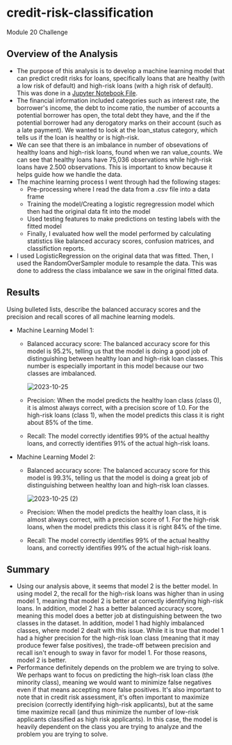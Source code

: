 # credit-risk-classification
Module 20 Challenge

## Overview of the Analysis

* The purpose of this analysis is to develop a machine learning model that can predict credit risks for loans, specifically loans that are healthy (with a low risk of default) and high-risk loans (with a high risk of default). This was done in a [Jupyter Notebook File](https://github.com/aliciahlavac/credit-risk-classification/blob/main/credit_risk_classification.ipynb). 
* The financial information included categories such as interest rate, the borrower's income, the debt to income ratio, the number of accounts a potential borrower has open, the total debt they have, and the if the potential borrower had any derogatory marks on their account (such as a late payment).  We wanted to look at the loan_status category, which tells us if the loan is healthy or is high-risk.  
* We can see that there is an imbalance in number of obsevations of healthy loans and high-risk loans, found when we ran value_counts.  We can see that healthy loans have 75,036 observations while high-risk loans have 2.500 observations.  This is important to know because it helps guide how we handle the data.
* The machine learning process I went through had the following stages:
  - Pre-processing where I read the data from a .csv file into a data frame
  - Training the model/Creating a logistic regregression model which then had the original data fit into the model
  - Used testing features to make predictions on testing labels with the fitted model
  - Finally, I evaluated how well the model performed by calculating statistics like balanced accuracy scores, confusion matrices, and classifiction reports.
* I used LogisticRegression on the original data that was fitted.  Then, I used the RandomOverSampler module to resample the data.  This was done to address the class imbalance we saw in the original fitted data.

## Results

Using bulleted lists, describe the balanced accuracy scores and the precision and recall scores of all machine learning models.

* Machine Learning Model 1:
  * Balanced accuracy score: The balanced accuracy score for this model is 95.2%, telling us that the model is doing a good job of distinguishing between healthy loan and high-risk loan classes. This number is especially important in this model because our two classes are imbalanced.
  
    ![2023-10-25](https://github.com/aliciahlavac/credit-risk-classification/assets/127240852/7c543080-4c2b-4225-b9ee-948e16ad4ee1)

  * Precision: When the model predicts the healthy loan class (class 0), it is almost always correct, with a precision score of 1.0. For the high-risk loans (class 1), when the model predicts this class it is right about 85% of the time.  
  * Recall: The model correctly identifies 99% of the actual healthy loans, and correctly identifies 91% of the actual high-risk loans.



* Machine Learning Model 2:
   * Balanced accuracy score: The balanced accuracy score for this model is 99.3%, telling us that the model is doing a great job of distinguishing between healthy loan and high-risk loan classes.
 
      ![2023-10-25 (2)](https://github.com/aliciahlavac/credit-risk-classification/assets/127240852/39bcc3bb-7aeb-42ad-ba65-8e0dd8550b4a)

  * Precision: When the model predicts the healthy loan class, it is almost always correct, with a precision score of 1. For the high-risk loans, when the model predicts this class it is right 84% of the time.  
  * Recall: The model correctly identifies 99% of the actual healthy loans, and correctly identifies 99% of the actual high-risk loans.

## Summary

* Using our analysis above, it seems that model 2 is the better model.  In using model 2, the recall for the high-risk loans was higher than in using model 1, meaning that model 2 is better at correctly identifying high-risk loans.  In addition, model 2 has a better balanced accuracy score, meaning this model does a better job at distinguishing between the two classes in the dataset.  In addition, model 1 had highly imbalanced classes, where model 2 dealt with this issue.  While it is true that model 1 had a higher precision for the high-risk loan class (meaning that it may produce fewer false positives), the trade-off between precision and recall isn't enough to sway in favor for model 1.  For those reasons, model 2 is better.  
* Performance definitely depends on the problem we are trying to solve.  We perhaps want to focus on predicting the high-risk loan class (the minority class), meaning we would want to minimize false negatives even if that means accepting more false positives.  It's also important to note that in credit risk assessment, it's often important to maximize precision (correctly identifying high-risk applicants), but at the same time maximize recall (and thus minimize the number of low-risk applicants classified as high risk applicants). In this case, the model is heavily dependent on the class you are trying to analyze and the problem you are trying to solve.  
